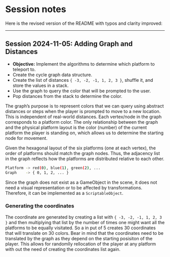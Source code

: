 # Session notes

Here is the revised version of the README with typos and clarity improved:

---

## Session 2024-11-05: Adding Graph and Distances

- **Objective:** Implement the algorithms to determine which platform to teleport to.
- Create the cycle graph data structure.
- Create the list of distances `{ -3, -2, -1, 1, 2, 3 }`, shuffle it, and store the values in a stack.
- Use the graph to query the color that will be prompted to the user.
- Pop distances from the stack to determine the color.

The graph’s purpose is to represent colors that we can query using abstract distances or steps when the player is prompted to move to a new location. This is independent of real-world distances. Each vertex/node in the graph corresponds to a platform color. The only relationship between the graph and the physical platform layout is the color (number) of the current platform the player is standing on, which allows us to determine the starting node for movement.

Given the hexagonal layout of the six platforms (one at each vertex), the order of platforms should match the graph nodes. Thus, the adjacency list in the graph reflects how the platforms are distributed relative to each other.

```bash
Platform -> red(0), blue(1), green(2), ...
Graph    -> { 0, 1, 2, ... }
```

Since the graph does not exist as a GameObject in the scene, it does not need a visual representation or to be affected by transformations. Therefore, it can be implemented as a `ScriptableObject`. 

### Generating the coordinates
The coordinate are generated by creating a list with `{ -3, -2, -1, 1, 2, 3 }` and then multiplying that list by the number of times one might want all the platforms to be equally visitated. So a in put of 5 creates 30 coordinates that will translate on 30 colors. Bear in mind that the coordinates need to be translated by the graph as they depend on the starting posisiton of the player. This allows for randomlly rellocation of the player at any platform with out the need of creating the coordinates list again.
